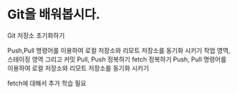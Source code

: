 # Git을 배워봅시다.

Git 저장소 초기화하기

Push,Pull 명령어를 이용하여 로컬 저장소와 리모트 저장소를 동기화 시키기
작업 영역, 스테이징 영역 그리고 커밋
Pull, Push 정복하기
fetch 정복하기
Push, Pull 명령어를 이용하여 로컬 저장소와 리모트 저장소를 동기화 시키기

fetch에 대해서 추가 학습 필요

